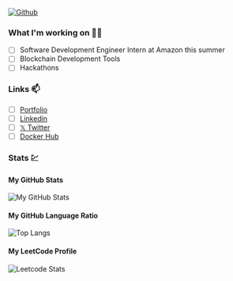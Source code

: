 [![Github](https://img.shields.io/github/followers/saileshp56?label=Follow&style=social)](https://github.com/saileshp56)


### What I'm working on 👨‍💻
- [ ] Software Development Engineer Intern at Amazon this summer
- [ ] Blockchain Development Tools
- [ ] Hackathons

### Links 📫
- [ ] [Portfolio](https://www.saileshp.com/)
- [ ] [Linkedin](https://www.linkedin.com/in/saileshpola/)
- [ ] [𝕏 Twitter](https://twitter.com/unhingexd)
- [ ] [Docker Hub](https://hub.docker.com/u/saileshp56)

### Stats 💹
#### My GitHub Stats
![My GitHub Stats](https://github-readme-stats.vercel.app/api?username=saileshp56&show_icons=true&theme=transparent)
#### My GitHub Language Ratio
![Top Langs](https://github-readme-stats.vercel.app/api/top-langs/?username=saileshp56&layout=compact)
#### My LeetCode Profile
![Leetcode Stats](https://leetcard.jacoblin.cool/universalmusicgroup?theme=unicorn)



<!--
**saileshp56/saileshp56** is a ✨ _special_ ✨ repository because its `README.md` (this file) appears on your GitHub profile.

Here are some ideas to get you started:

- 🔭 I’m currently working on ...
- 🌱 I’m currently learning ...
- 👯 I’m looking to collaborate on ...
- 🤔 I’m looking for help with ...
- 💬 Ask me about ...
- 📫 How to reach me: ...
- 😄 Pronouns: ...
- ⚡ Fun fact: ...
-->
